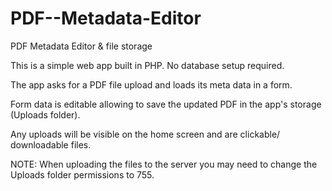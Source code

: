 # PDF--Metadata-Editor
PDF Metadata Editor &amp; file storage

This is a simple web app built in PHP. No database setup required.

The app asks for a PDF file upload and loads its meta data in a form. 

Form data is editable allowing to save the updated PDF in the app's storage (Uploads folder).

Any uploads will be visible on the home screen and are clickable/ downloadable files.

NOTE: When uploading the files to the server you may need to change the Uploads folder permissions to 755.
